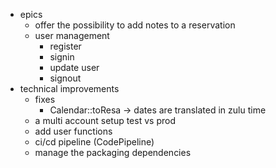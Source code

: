 * epics
    * offer the possibility to add notes to a reservation
    * user management
        * register
        * signin
        * update user
        * signout
* technical improvements
    * fixes
        * Calendar::toResa -> dates are translated in zulu time
    * a multi account setup test vs prod
    * add user functions
    * ci/cd pipeline (CodePipeline)
    * manage the packaging dependencies